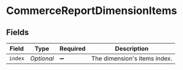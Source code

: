 # CommerceReportDimensionItems


## Fields

| Field                        | Type                         | Required                     | Description                  |
| ---------------------------- | ---------------------------- | ---------------------------- | ---------------------------- |
| `index`                      | *Optional<Long>*             | :heavy_minus_sign:           | The dimension's items index. |